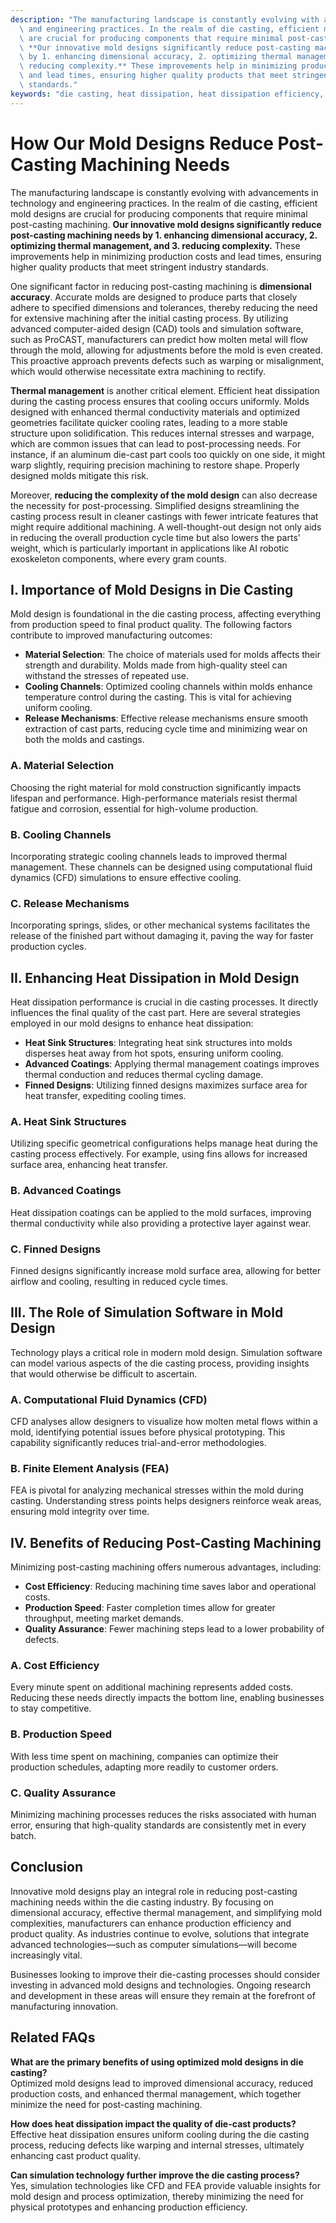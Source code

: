 ```yaml
---
description: "The manufacturing landscape is constantly evolving with advancements in technology\
  \ and engineering practices. In the realm of die casting, efficient mold designs\
  \ are crucial for producing components that require minimal post-casting machining.\
  \ **Our innovative mold designs significantly reduce post-casting machining needs\
  \ by 1. enhancing dimensional accuracy, 2. optimizing thermal management, and 3.\
  \ reducing complexity.** These improvements help in minimizing production costs\
  \ and lead times, ensuring higher quality products that meet stringent industry\
  \ standards."
keywords: "die casting, heat dissipation, heat dissipation efficiency, die casting process"
---
```

# How Our Mold Designs Reduce Post-Casting Machining Needs

The manufacturing landscape is constantly evolving with advancements in technology and engineering practices. In the realm of die casting, efficient mold designs are crucial for producing components that require minimal post-casting machining. **Our innovative mold designs significantly reduce post-casting machining needs by 1. enhancing dimensional accuracy, 2. optimizing thermal management, and 3. reducing complexity.** These improvements help in minimizing production costs and lead times, ensuring higher quality products that meet stringent industry standards.

One significant factor in reducing post-casting machining is **dimensional accuracy**. Accurate molds are designed to produce parts that closely adhere to specified dimensions and tolerances, thereby reducing the need for extensive machining after the initial casting process. By utilizing advanced computer-aided design (CAD) tools and simulation software, such as ProCAST, manufacturers can predict how molten metal will flow through the mold, allowing for adjustments before the mold is even created. This proactive approach prevents defects such as warping or misalignment, which would otherwise necessitate extra machining to rectify.

**Thermal management** is another critical element. Efficient heat dissipation during the casting process ensures that cooling occurs uniformly. Molds designed with enhanced thermal conductivity materials and optimized geometries facilitate quicker cooling rates, leading to a more stable structure upon solidification. This reduces internal stresses and warpage, which are common issues that can lead to post-processing needs. For instance, if an aluminum die-cast part cools too quickly on one side, it might warp slightly, requiring precision machining to restore shape. Properly designed molds mitigate this risk.

Moreover, **reducing the complexity of the mold design** can also decrease the necessity for post-processing. Simplified designs streamlining the casting process result in cleaner castings with fewer intricate features that might require additional machining. A well-thought-out design not only aids in reducing the overall production cycle time but also lowers the parts' weight, which is particularly important in applications like AI robotic exoskeleton components, where every gram counts.

## **I. Importance of Mold Designs in Die Casting**

Mold design is foundational in the die casting process, affecting everything from production speed to final product quality. The following factors contribute to improved manufacturing outcomes:

- **Material Selection**: The choice of materials used for molds affects their strength and durability. Molds made from high-quality steel can withstand the stresses of repeated use.
- **Cooling Channels**: Optimized cooling channels within molds enhance temperature control during the casting. This is vital for achieving uniform cooling.
- **Release Mechanisms**: Effective release mechanisms ensure smooth extraction of cast parts, reducing cycle time and minimizing wear on both the molds and castings.

### **A. Material Selection**

Choosing the right material for mold construction significantly impacts lifespan and performance. High-performance materials resist thermal fatigue and corrosion, essential for high-volume production.

### **B. Cooling Channels**

Incorporating strategic cooling channels leads to improved thermal management. These channels can be designed using computational fluid dynamics (CFD) simulations to ensure effective cooling.

### **C. Release Mechanisms**

Incorporating springs, slides, or other mechanical systems facilitates the release of the finished part without damaging it, paving the way for faster production cycles.

## **II. Enhancing Heat Dissipation in Mold Design**

Heat dissipation performance is crucial in die casting processes. It directly influences the final quality of the cast part. Here are several strategies employed in our mold designs to enhance heat dissipation:

- **Heat Sink Structures**: Integrating heat sink structures into molds disperses heat away from hot spots, ensuring uniform cooling.
- **Advanced Coatings**: Applying thermal management coatings improves thermal conduction and reduces thermal cycling damage.
- **Finned Designs**: Utilizing finned designs maximizes surface area for heat transfer, expediting cooling times.

### **A. Heat Sink Structures**

Utilizing specific geometrical configurations helps manage heat during the casting process effectively. For example, using fins allows for increased surface area, enhancing heat transfer.

### **B. Advanced Coatings**

Heat dissipation coatings can be applied to the mold surfaces, improving thermal conductivity while also providing a protective layer against wear.

### **C. Finned Designs**

Finned designs significantly increase mold surface area, allowing for better airflow and cooling, resulting in reduced cycle times.

## **III. The Role of Simulation Software in Mold Design**

Technology plays a critical role in modern mold design. Simulation software can model various aspects of the die casting process, providing insights that would otherwise be difficult to ascertain. 

### **A. Computational Fluid Dynamics (CFD)**

CFD analyses allow designers to visualize how molten metal flows within a mold, identifying potential issues before physical prototyping. This capability significantly reduces trial-and-error methodologies.

### **B. Finite Element Analysis (FEA)**

FEA is pivotal for analyzing mechanical stresses within the mold during casting. Understanding stress points helps designers reinforce weak areas, ensuring mold integrity over time.

## **IV. Benefits of Reducing Post-Casting Machining**

Minimizing post-casting machining offers numerous advantages, including:

- **Cost Efficiency**: Reducing machining time saves labor and operational costs.
- **Production Speed**: Faster completion times allow for greater throughput, meeting market demands.
- **Quality Assurance**: Fewer machining steps lead to a lower probability of defects.

### **A. Cost Efficiency**

Every minute spent on additional machining represents added costs. Reducing these needs directly impacts the bottom line, enabling businesses to stay competitive.

### **B. Production Speed**

With less time spent on machining, companies can optimize their production schedules, adapting more readily to customer orders.

### **C. Quality Assurance**

Minimizing machining processes reduces the risks associated with human error, ensuring that high-quality standards are consistently met in every batch.

## **Conclusion**

Innovative mold designs play an integral role in reducing post-casting machining needs within the die casting industry. By focusing on dimensional accuracy, effective thermal management, and simplifying mold complexities, manufacturers can enhance production efficiency and product quality. As industries continue to evolve, solutions that integrate advanced technologies—such as computer simulations—will become increasingly vital.

Businesses looking to improve their die-casting processes should consider investing in advanced mold designs and technologies. Ongoing research and development in these areas will ensure they remain at the forefront of manufacturing innovation.

## Related FAQs

**What are the primary benefits of using optimized mold designs in die casting?**  
Optimized mold designs lead to improved dimensional accuracy, reduced production costs, and enhanced thermal management, which together minimize the need for post-casting machining.

**How does heat dissipation impact the quality of die-cast products?**  
Effective heat dissipation ensures uniform cooling during the die casting process, reducing defects like warping and internal stresses, ultimately enhancing cast product quality.

**Can simulation technology further improve the die casting process?**  
Yes, simulation technologies like CFD and FEA provide valuable insights for mold design and process optimization, thereby minimizing the need for physical prototypes and enhancing production efficiency.
